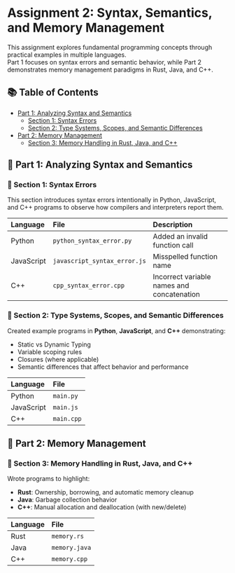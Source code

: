 # Assignment 2: Syntax, Semantics, and Memory Management

This assignment explores fundamental programming concepts through practical examples in multiple languages.  
Part 1 focuses on syntax errors and semantic behavior, while Part 2 demonstrates memory management paradigms in Rust, Java, and C++.

## 📚 Table of Contents

- [Part 1: Analyzing Syntax and Semantics](#-part-1-analyzing-syntax-and-semantics)
  - [Section 1: Syntax Errors](#-section-1-syntax-errors)
  - [Section 2: Type Systems, Scopes, and Semantic Differences](#-section-2-type-systems-scopes-and-semantic-differences)
- [Part 2: Memory Management](#-part-2-memory-management)
  - [Section 3: Memory Handling in Rust, Java, and C++](#-section-3-memory-handling-in-rust-java-and-c++)

## 📌 Part 1: Analyzing Syntax and Semantics

### 📑 Section 1: Syntax Errors

This section introduces syntax errors intentionally in Python, JavaScript, and C++ programs to observe how compilers and interpreters report them.

| Language   | File                         | Description                                |
| :--------- | :--------------------------- | :----------------------------------------- |
| Python     | `python_syntax_error.py`     | Added an invalid function call             |
| JavaScript | `javascript_syntax_error.js` | Misspelled function name                   |
| C++        | `cpp_syntax_error.cpp`       | Incorrect variable names and concatenation |

### 📑 Section 2: Type Systems, Scopes, and Semantic Differences

Created example programs in **Python**, **JavaScript**, and **C++** demonstrating:

- Static vs Dynamic Typing
- Variable scoping rules
- Closures (where applicable)
- Semantic differences that affect behavior and performance

| Language   | File       |
| :--------- | :--------- |
| Python     | `main.py`  |
| JavaScript | `main.js`  |
| C++        | `main.cpp` |

## 📌 Part 2: Memory Management

### 📑 Section 3: Memory Handling in Rust, Java, and C++

Wrote programs to highlight:

- **Rust**: Ownership, borrowing, and automatic memory cleanup
- **Java**: Garbage collection behavior
- **C++**: Manual allocation and deallocation (with new/delete)

| Language | File          |
| :------- | :------------ |
| Rust     | `memory.rs`   |
| Java     | `memory.java` |
| C++      | `memory.cpp`  |

